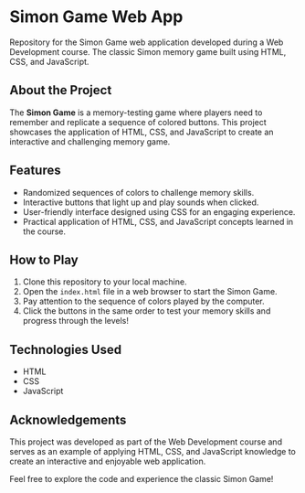 # Simon Game Web App

Repository for the Simon Game web application developed during a Web Development course. The classic Simon memory game built using HTML, CSS, and JavaScript.

## About the Project

The **Simon Game** is a memory-testing game where players need to remember and replicate a sequence of colored buttons. This project showcases the application of HTML, CSS, and JavaScript to create an interactive and challenging memory game.

## Features

- Randomized sequences of colors to challenge memory skills.
- Interactive buttons that light up and play sounds when clicked.
- User-friendly interface designed using CSS for an engaging experience.
- Practical application of HTML, CSS, and JavaScript concepts learned in the course.

## How to Play

1. Clone this repository to your local machine.
2. Open the `index.html` file in a web browser to start the Simon Game.
3. Pay attention to the sequence of colors played by the computer.
4. Click the buttons in the same order to test your memory skills and progress through the levels!

## Technologies Used

- HTML
- CSS
- JavaScript

## Acknowledgements

This project was developed as part of the Web Development course and serves as an example of applying HTML, CSS, and JavaScript knowledge to create an interactive and enjoyable web application.

Feel free to explore the code and experience the classic Simon Game!